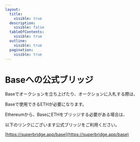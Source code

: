 ```yaml
---
layout:
  title:
    visible: true
  description:
    visible: false
  tableOfContents:
    visible: true
  outline:
    visible: true
  pagination:
    visible: true
---
```


# Baseへの公式ブリッジ

Baseでオークションを立ち上げたり、オークションに入札する際は、

Baseで使用できるETHが必要になります。

Ethereumから、BaseにETHをブリッジする必要がある場合は、

以下のリンクにございます公式ブリッジをご利用ください。

[https://superbridge.app/base](https://superbridge.app/base)
